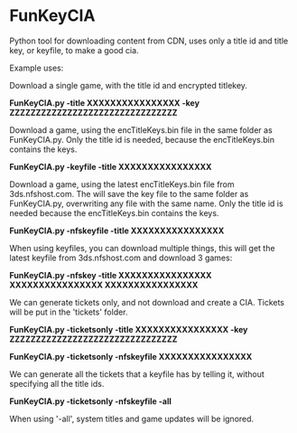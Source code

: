 # FunKeyCIA
Python tool for downloading content from CDN, uses only a title id and title key, or keyfile, to make a good cia.



Example uses:


Download a single game, with the title id and encrypted titlekey.

**FunKeyCIA.py -title XXXXXXXXXXXXXXXX -key ZZZZZZZZZZZZZZZZZZZZZZZZZZZZZZZZ**


Download a game, using the encTitleKeys.bin file in the same folder as FunKeyCIA.py.
Only the title id is needed, because the encTitleKeys.bin contains the keys.

**FunKeyCIA.py -keyfile -title XXXXXXXXXXXXXXXX**


Download a game, using the latest encTitleKeys.bin file from 3ds.nfshost.com.
The will save the key file to the same folder as FunKeyCIA.py, overwriting any file with the same name.
Only the title id is needed because the encTitleKeys.bin contains the keys.

**FunKeyCIA.py -nfskeyfile -title XXXXXXXXXXXXXXXX**


When using keyfiles, you can download multiple things, this will get the latest keyfile from 3ds.nfshost.com and download 3 games:

**FunKeyCIA.py -nfskey -title XXXXXXXXXXXXXXXX XXXXXXXXXXXXXXXX XXXXXXXXXXXXXXXX**


We can generate tickets only, and not download and create a CIA. Tickets will be put in the 'tickets' folder.

**FunKeyCIA.py -ticketsonly -title XXXXXXXXXXXXXXXX -key ZZZZZZZZZZZZZZZZZZZZZZZZZZZZZZZZ**

**FunKeyCIA.py -ticketsonly -nfskeyfile XXXXXXXXXXXXXXXX**


We can generate all the tickets that a keyfile has by telling it, without specifying all the title ids.

**FunKeyCIA.py -ticketsonly -nfskeyfile -all**

When using '-all', system titles and game updates will be ignored.
